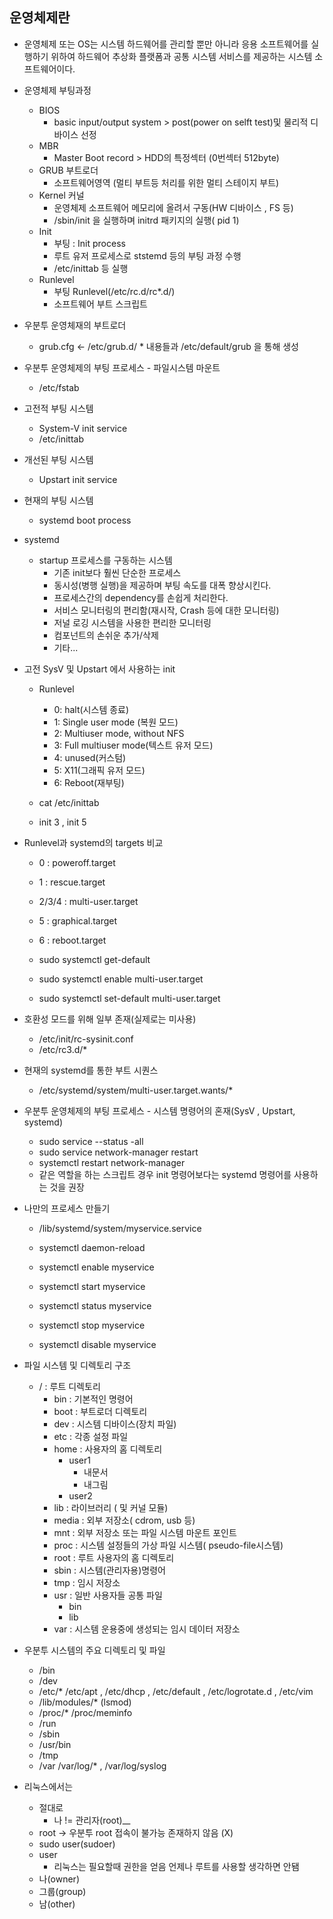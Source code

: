 ## 운영체제란
- 운영체제 또는 OS는 시스템 하드웨어를 관리할 뿐만 아니라 응용 소프트웨어를 실행하기 위하여 하드웨어 추상화 플랫폼과 공통 시스템 서비스를
제공하는 시스템 소프트웨어이다.

- 운영체제 부팅과정
    - BIOS
        - basic input/output system > post(power on selft test)및 물리적 디바이스 선정
    - MBR 
        - Master Boot record > HDD의 특정섹터 (0번섹터 512byte)
    - GRUB 부트로더
        - 소프트웨어영역 (멀티 부트등 처리를 위한 멀티 스테이지 부트)
    - Kernel 커널
        - 운영체제 소프트웨어 메모리에 올려서 구동(HW 디바이스 , FS 등)
        - /sbin/init 을 실행하며 initrd 패키지의 실행( pid 1)
    - Init
        - 부팅 : Init process
        - 루트 유저 프로세스로 ststemd 등의 부팅 과정 수행
        - /etc/inittab 등 실행
    - Runlevel
        - 부팅 Runlevel(/etc/rc.d/rc*.d/)
        - 소프트웨어 부트 스크립트

- 우분투 운영체재의 부트로더
    - grub.cfg <- /etc/grub.d/ * 내용들과 /etc/default/grub 을 통해 생성
- 우분투 운영체제의 부팅 프로세스 - 파일시스템 마운트
    - /etc/fstab

- 고전적 부팅 시스템
    - System-V init service
    - /etc/inittab
- 개선된 부팅 시스템
    - Upstart init service
- 현재의 부팅 시스템
    - systemd boot process
    
- systemd
    - startup 프로세스를 구동하는 시스템
        - 기존 init보다 훨씬 단순한 프로세스
        - 동시성(병행 실행)을 제공하며 부팅 속도를 대폭 향상시킨다.
        - 프로세스간의 dependency를 손쉽게 처리한다.
        - 서비스 모니터링의 편리함(재시작, Crash 등에 대한 모니터링)
        - 저널 로깅 시스템을 사용한 편리한 모니터링
        - 컴포넌트의 손쉬운 추가/삭제
        - 기타...
        
- 고전 SysV 및 Upstart 에서 사용하는 init
    - Runlevel
        - 0: halt(시스템 종료)
        - 1: Single user mode (복원 모드)   
        - 2: Multiuser mode, without NFS
        - 3: Full multiuser mode(텍스트 유저 모드)
        - 4: unused(커스텀)
        - 5: X11(그래픽 유저 모드)
        - 6: Reboot(재부팅)
        
    - cat /etc/inittab
    - init 3 , init 5    

     
- Runlevel과 systemd의 targets 비교
    - 0 : poweroff.target
    - 1 : rescue.target
    - 2/3/4 : multi-user.target
    - 5 : graphical.target
    - 6 : reboot.target
    
    - sudo systemctl get-default
    - sudo systemctl enable multi-user.target
    - sudo systemctl set-default multi-user.target
   
- 호환성 모드를 위해 일부 존재(실제로는 미사용) 
    - /etc/init/rc-sysinit.conf
    - /etc/rc3.d/*
    
- 현재의 systemd를 통한 부트 시퀀스
    - /etc/systemd/system/multi-user.target.wants/*

- 우분투 운영체제의 부팅 프로세스 - 시스템 명령어의 혼재(SysV , Upstart, systemd)
    - sudo service --status -all
    - sudo service network-manager restart
    - systemctl restart network-manager
    - 같은 역할을 하는 스크립트 경우 init 명령어보다는 systemd 명령어를 사용하는 것을 권장
    
- 나만의 프로세스 만들기
    - /lib/systemd/system/myservice.service
    
    - systemctl daemon-reload
    - systemctl enable myservice
    - systemctl start myservice
    - systemctl status myservice
    - systemctl stop myservice
    - systemctl disable myservice


- 파일 시스템 및 디렉토리 구조
    - / : 루트 디렉토리
        - bin : 기본적인 명령어
        - boot : 부트로더 디렉토리
        - dev : 시스템 디바이스(장치 파일)
        - etc : 각종 설정 파일
        - home : 사용자의 홈 디렉토리
            - user1
                - 내문서
                - 내그림
            - user2
        - lib : 라이브러리 ( 및 커널 모듈)
        - media : 외부 저장소( cdrom, usb 등)
        - mnt : 외부 저장소 또는 파일 시스템 마운트 포인트
        - proc : 시스템 설정들의 가상 파일 시스템( pseudo-file시스템)
        - root : 루트 사용자의 홈 디렉토리
        - sbin : 시스템(관리자용)명령어
        - tmp : 임시 저장소
        - usr : 일반 사용자들 공통 파일
            - bin
            - lib
        - var : 시스템 운용중에 생성되는 임시 데이터 저장소

- 우분투 시스템의 주요 디렉토리 및 파일
    - /bin
    - /dev
    - /etc/* /etc/apt , /etc/dhcp , /etc/default , /etc/logrotate.d , /etc/vim
    - /lib/modules/* (lsmod)
    - /proc/* /proc/meminfo
    - /run
    - /sbin
    - /usr/bin
    - /tmp
    - /var /var/log/* , /var/log/syslog        
      
  
- 리눅스에서는
    - 절대로 
        - 나 != 관리자(root)__
    - root -> 우분투 root 접속이 불가능 존재하지 않음 (X)
    - sudo user(sudoer)
    - user
        - 리눅스는 필요할때 권한을 얻음 언제나 루트를 사용할 생각하면 안됌    
    - 나(owner)
    - 그룹(group)
    - 남(other)
      